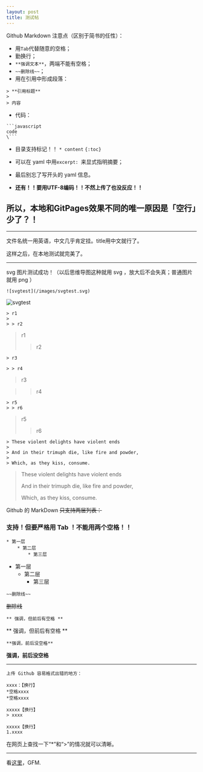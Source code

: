 ```yaml
---
layout: post
title: 测试帖
---
```


Github Markdown 注意点（区别于简书的任性）：

* 用`Tab`代替随意的空格；
* 勤换行；
* `**强调文本**`，两端不能有空格；
* `~~删除线~~`；
* 用在引用中形成段落：

```
> **引用标题**
> 
> 内容
```

* 代码：

```
```javascript
code
\```
```

* 目录支持标记！！
`* content` `{:toc}`

* 可以在 yaml 中用`excerpt: `来显式指明摘要；
* 最后别忘了写开头的 yaml 信息。
* **还有！！要用UTF-8编码！！不然上传了也没反应！！**


## 所以，本地和GitPages效果不同的唯一原因是「空行」少了？！





---
文件名统一用英语，中文几乎肯定挂。title用中文就行了。

这样之后，在本地测试就完美了。

---
svg 图片测试成功！（以后思维导图这种就用 svg ，放大后不会失真；普通图片就用 png ）

`![svgtest](/images/svgtest.svg)`

![svgtest](/images/svgtest.svg)

```
> r1
> 
> > r2
```
> r1
> 
> > r2

```
> r3

> > r4
```
> r3

> > r4

```
> r5
> > r6
```
> r5
> > r6

```
> These violent delights have violent ends
>
> And in their trimuph die, like fire and powder,
>
> Which, as they kiss, consume.
```
> These violent delights have violent ends
>
> And in their trimuph die, like fire and powder,
>
> Which, as they kiss, consume.

Github 的 MarkDown ~~只支持两层列表：~~

### 支持！但要严格用 Tab ！不能用两个空格！！

```
* 第一层
	* 第二层
		* 第三层
```
* 第一层
	* 第二层
		* 第三层

```
~~删除线~~
```
~~删除线~~

```
** 强调，但前后有空格 **
```
** 强调，但前后有空格 **

```
**强调，前后没空格**
```
**强调，前后没空格**

---

```
上传 Github 容易格式出错的地方：

xxxx：【换行】
*空格xxxx
*空格xxxx

xxxxx【换行】
> xxxx

xxxxx【换行】
1.xxxx
```

在网页上查找一下“*”和“>”的情况就可以清晰。














---
看[这里](https://guides.github.com/features/mastering-markdown/)，GFM.